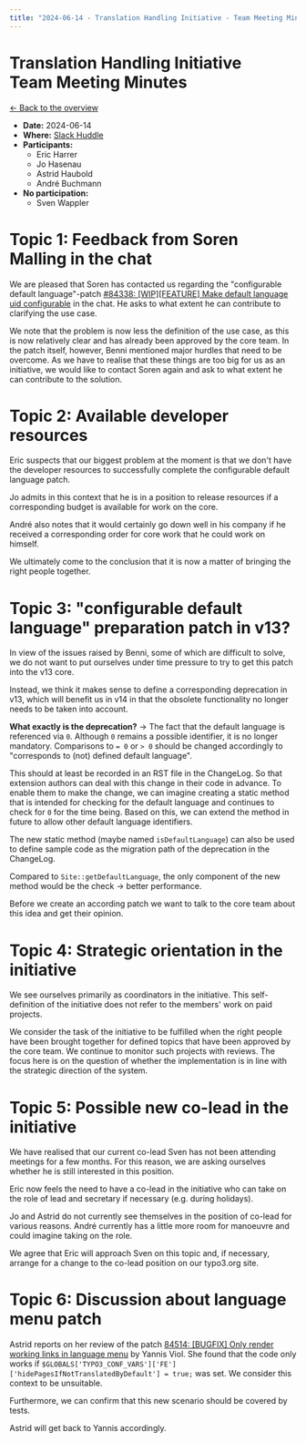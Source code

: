 ```yaml
---
title: "2024-06-14 - Translation Handling Initiative - Team Meeting Minutes"
---
```


# Translation Handling Initiative<br>Team Meeting Minutes

[← Back to the overview](https://notes.typo3.org/s/f3ae8fZSD)

- **Date:** 2024-06-14<br>
- **Where:** [Slack Huddle](https://app.slack.com/huddle/T024TUMLZ/C05D7UF1L8M)
- **Participants:**
    - Eric Harrer
    - Jo Hasenau
    - Astrid Haubold
    - André Buchmann
- **No participation:**
    - Sven Wappler

# Topic 1: Feedback from Soren Malling in the chat

We are pleased that Soren has contacted us regarding the "configurable default language"-patch [#84338: [WIP][FEATURE] Make default language uid configurable](https://review.typo3.org/c/Packages/TYPO3.CMS/+/84338) in the chat. He asks to what extent he can contribute to clarifying the use case.

We note that the problem is now less the definition of the use case, as this is now relatively clear and has already been approved by the core team. In the patch itself, however, Benni mentioned major hurdles that need to be overcome. As we have to realise that these things are too big for us as an initiative, we would like to contact Soren again and ask to what extent he can contribute to the solution.

# Topic 2: Available developer resources

Eric suspects that our biggest problem at the moment is that we don't have the developer resources to successfully complete the configurable default language patch.

Jo admits in this context that he is in a position to release resources if a corresponding budget is available for work on the core.

André also notes that it would certainly go down well in his company if he received a corresponding order for core work that he could work on himself.

We ultimately come to the conclusion that it is now a matter of bringing the right people together.

# Topic 3: "configurable default language" preparation patch in v13?

In view of the issues raised by Benni, some of which are difficult to solve, we do not want to put ourselves under time pressure to try to get this patch into the v13 core.

Instead, we think it makes sense to define a corresponding deprecation in v13, which will benefit us in v14 in that the obsolete functionality no longer needs to be taken into account.

**What exactly is the deprecation?** → The fact that the default language is referenced via `0`. Although `0` remains a possible identifier, it is no longer mandatory. Comparisons to `= 0` or `> 0` should be changed accordingly to "corresponds to (not) defined default language".

This should at least be recorded in an RST file in the ChangeLog. So that extension authors can deal with this change in their code in advance. To enable them to make the change, we can imagine creating a static method that is intended for checking for the default language and continues to check for `0` for the time being. Based on this, we can extend the method in future to allow other default language identifiers.

The new static method (maybe named `isDefaultLanguage`) can also be used to define sample code as the migration path of the deprecation in the ChangeLog.

Compared to `Site::getDefaultLanguage`, the only component of the new method would be the check → better performance.

Before we create an according patch we want to talk to the core team about this idea and get their opinion.

# Topic 4: Strategic orientation in the initiative

We see ourselves primarily as coordinators in the initiative. This self-definition of the initiative does not refer to the members' work on paid projects.

We consider the task of the initiative to be fulfilled when the right people have been brought together for defined topics that have been approved by the core team. We continue to monitor such projects with reviews. The focus here is on the question of whether the implementation is in line with the strategic direction of the system.

# Topic 5: Possible new co-lead in the initiative

We have realised that our current co-lead Sven has not been attending meetings for a few months. For this reason, we are asking ourselves whether he is still interested in this position.

Eric now feels the need to have a co-lead in the initiative who can take on the role of lead and secretary if necessary (e.g. during holidays).

Jo and Astrid do not currently see themselves in the position of co-lead for various reasons. André currently has a little more room for manoeuvre and could imagine taking on the role.

We agree that Eric will approach Sven on this topic and, if necessary, arrange for a change to the co-lead position on our typo3.org site.

# Topic 6: Discussion about language menu patch

Astrid reports on her review of the patch [84514: [BUGFIX] Only render working links in language menu](https://review.typo3.org/c/Packages/TYPO3.CMS/+/84514) by Yannis Viol. She found that the code only works if `$GLOBALS['TYPO3_CONF_VARS']['FE']['hidePagesIfNotTranslatedByDefault'] = true;` was set. We consider this context to be unsuitable.

Furthermore, we can confirm that this new scenario should be covered by tests.

Astrid will get back to Yannis accordingly.